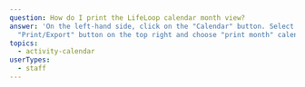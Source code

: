 ```yaml
---
question: How do I print the LifeLoop calendar month view?
answer: 'On the left-hand side, click on the "Calendar" button. Select the
  "Print/Export" button on the top right and choose "print month" calendar. '
topics:
  - activity-calendar
userTypes:
  - staff
---
```

